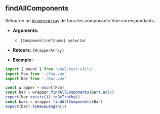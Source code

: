 ## findAllComponents

Retourne un [`WrapperArray`](../wrapper-array/) de tous les composants Vue correspondants.

- **Arguments:**

  - `{Component|ref|name} selector`

- **Retours:** `{WrapperArray}`

- **Exemple:**

```js
import { mount } from 'vue2-test-utils'
import Foo from './Foo.vue'
import Bar from './Bar.vue'

const wrapper = mount(Foo)
const bar = wrapper.findAllComponents(Bar).at(0)
expect(bar.exists()).toBeTruthy()
const bars = wrapper.findAllComponents(Bar)
expect(bar).toHaveLength(1)
```
